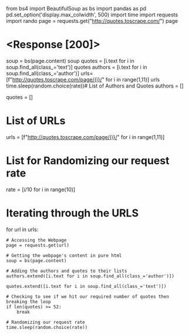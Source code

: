 from bs4 import BeautifulSoup as bs
import pandas as pd
pd.set_option('display.max_colwidth', 500)
import time
import requests
import rando
page = requests.get("http://quotes.toscrape.com/")
page
# <Response [200]>
soup = bs(page.content)
soup
quotes = [i.text for i in soup.find_all(class_='text')]
quotes
authors = [i.text for i in soup.find_all(class_='author')]
urls=[f"http://quotes.toscrape.com/page/{i}/" for i in range(1,11)]
urls
time.sleep(random.choice(rate))# List of Authors and Quotes
authors = []

quotes = []

# List of URLs
urls = [f"http://quotes.toscrape.com/page/{i}/" for i in range(1,11)]

# List for Randomizing our request rate
rate = [i/10 for i in range(10)]

# Iterating through the URLS
for url in urls:
    
    # Accessing the Webpage
    page = requests.get(url)
    
    # Getting the webpage's content in pure html
    soup = bs(page.content)

    # Adding the authors and quotes to their lists
    authors.extend([i.text for i in soup.find_all(class_='author')])

    quotes.extend([i.text for i in soup.find_all(class_='text')])

    # Checking to see if we hit our required number of quotes then breaking the loop
    if len(quotes) >= 52:
        break
        
    # Randomizing our request rate    
    time.sleep(random.choice(rate))
